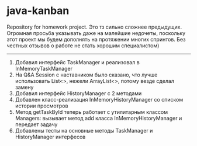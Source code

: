 # java-kanban
Repository for homework project.
Это тз сильно сложнее предыдущих. Огромная просьба указывать даже на малейшие недочеты, поскольку этот проект мы будем
дополнять на протяжении многих спринтов. Без честных отзывов о работе не стать хорошим специалистом) 

---

1. Добавил интерфейс TaskManager и реализовал в InMemoryTaskManager
2. На Q&A Session с наставником было сказано, что лучше использовать List<>, нежели ArrayList<>, 
потому везде сделал замену
3. Добавил интерфейс HistoryManager с 2 методами
4. Добавлен класс-реализация InMemoryHistoryManager со списком истории просмотров
5. Метод getTaskById теперь работает с утилитарным классом Managers: вызывает метод add класса InMemoryHistoryManager
и передает задачу
6. Добавлены тесты на основные методы TaskManager и HistoryManager интерфесов